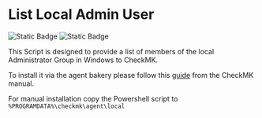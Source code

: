 # List Local Admin User

![Static Badge](https://img.shields.io/badge/CheckMK-Plugin-gree)
![Static Badge](https://img.shields.io/badge/Version-1.0.1-green)

This Script is designed to provide a list of members of the local Administrator Group in Windows to CheckMK.

To install it via the agent bakery please follow this [guide](https://docs.checkmk.com/latest/en/localchecks.html#bakery) from the CheckMK manual.

For manual installation copy the Powershell script to ```%PROGRAMDATA%\checkmk\agent\local```


